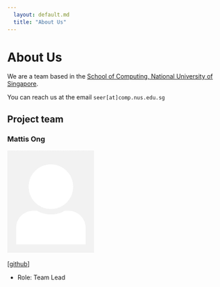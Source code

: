 ```yaml
---
  layout: default.md
  title: "About Us"
---
```


# About Us

We are a team based in the [School of Computing, National University of Singapore](http://www.comp.nus.edu.sg).

You can reach us at the email `seer[at]comp.nus.edu.sg`

## Project team

### Mattis Ong

<img src="images/johndoe.png" width="200px">

[[github](https://github.com/mattisongjj)]

- Role: Team Lead
